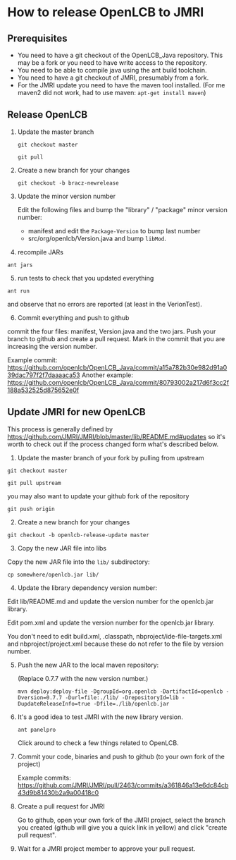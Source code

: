 # How to release OpenLCB to JMRI

## Prerequisites

* You need to have a git checkout of the OpenLCB_Java repository. This may be a
  fork or you need to have write access to the repository.
* You need to be able to compile java using the ant build toolchain.
* You need to have a git checkout of JMRI, presumably from a fork.
* For the JMRI update you need to have the maven tool installed. (For me maven2
  did not work, had to use maven: ```apt-get install maven```)

## Release OpenLCB

1. Update the master branch

   ```git checkout master```

   ```git pull```

2. Create a new branch for your changes

   ```git checkout -b bracz-newrelease```

3. Update the minor version number

   Edit the following files and bump the "library" / "package" minor version number:
     * manifest and edit the `Package-Version` to bump last number
     * src/org/openlcb/Version.java and bump `libMod`.
  
4. recompile JARs

  ```ant jars```

5. run tests to check that you updated everything

  ```ant run```

  and observe that no errors are reported (at least in the VerionTest).

6. Commit everything and push to github

  commit the four files: manifest, Version.java and the two jars. Push your
  branch to github and create a pull request. Mark in the commit that you are
  increasing the version number.

  Example commit:
  https://github.com/openlcb/OpenLCB_Java/commit/a15a782b30e982d91a039dac797f2f7daaaaca53
  Another example:
  https://github.com/openlcb/OpenLCB_Java/commit/80793002a217d6f3cc2f188a532525d875652e0f

## Update JMRI for new OpenLCB

This process is generally defined by
https://github.com/JMRI/JMRI/blob/master/lib/README.md#updates so it's worth to
check out if the process changed form what's described below.

1. Update the master branch of your fork by pulling from upstream

  ```git checkout master```
  
  ```git pull upstream```

  you may also want to update your github fork of the repository

  ```git push origin```

2. Create a new branch for your changes

  ```git checkout -b openlcb-release-update master```

3. Copy the new JAR file into libs

  Copy the new JAR file into the `lib/` subdirectory:
  
  ```cp somewhere/openlcb.jar lib/```

4. Update the library dependency version number:

  Edit lib/README.md and update the version number for the openlcb.jar library.
   
  Edit pom.xml and update the version number for the openlcb.jar library.
  
  You don't need to edit build.xml, .classpath, nbproject/ide-file-targets.xml
  and nbproject/project.xml because these do not refer to the file by version
  number.
  
5. Push the new JAR to the local maven repository:

    (Replace 0.7.7 with the new version number.)

    ```
    mvn deploy:deploy-file -DgroupId=org.openlcb -DartifactId=openlcb -Dversion=0.7.7 -Durl=file:./lib/ -DrepositoryId=lib -DupdateReleaseInfo=true -Dfile=./lib/openlcb.jar
    ```

5. It's a good idea to test JMRI with the new library version.

    ```ant panelpro```

    Click around to check a few things related to OpenLCB.

4. Commit your code, binaries and push to github (to your own fork of the
   project)

    Example commits: https://github.com/JMRI/JMRI/pull/2463/commits/a361846a13e6dc84cb43d9b81430b2a9a00418c0

5. Create a pull request for JMRI

    Go to github, open your own fork of the JMRI project, select the branch you
    created (github will give you a quick link in yellow) and click "create
    pull request".

6. Wait for a JMRI project member to approve your pull request.
